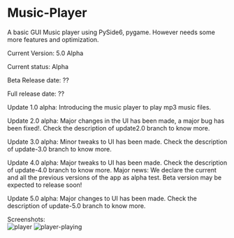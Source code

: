 # Music-Player
A basic GUI Music player using PySide6, pygame. However needs some more features and optimization.

Current Version: 5.0 Alpha

Current status: Alpha

Beta Release date: ??

Full release date: ??


Update 1.0 alpha:
  Introducing the music player to play mp3 music files. 
  
Update 2.0 alpha:
   Major changes in the UI has been made, a major bug has been fixed!. Check the description of update2.0 branch to know more.
 
Update 3.0 alpha:
   Minor tweaks to UI has been made. Check the description of update-3.0 branch to know more.

Update 4.0 alpha:
   Major tweaks to UI has been made. Check the description of update-4.0 branch to know more.
   Major news: We declare the current and all the previous versions of the app as alpha test. Beta version may be expected to release soon!

Update 5.0 alpha:
    Major changes to UI has been made. Check the description of update-5.0 branch to know more.
    
    
Screenshots:    
![player](https://user-images.githubusercontent.com/99380058/185545130-18ee7e71-0cae-49b9-b119-37b2ce62f88c.png)
![player-playing](https://user-images.githubusercontent.com/99380058/185545286-b0cea32a-c7f8-4ba3-a38e-bf5556ea3a41.png)
